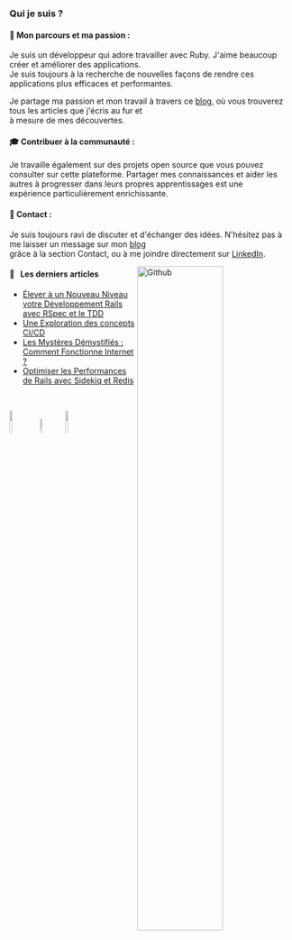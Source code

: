 ### Qui je suis ?

#### 💼 Mon parcours et ma passion :

Je suis un développeur qui adore travailler avec Ruby. J'aime beaucoup créer et améliorer des applications.  
Je suis toujours à la recherche de nouvelles façons de rendre ces applications plus efficaces et performantes.  

Je partage ma passion et mon travail à travers ce [blog](https://clean-blog-production.up.railway.app), où vous trouverez tous les articles que j'écris au fur et  
à mesure de mes découvertes.

#### 🎓 Contribuer à la communauté :

Je travaille également sur des projets open source que vous pouvez consulter sur cette plateforme. 
Partager mes connaissances et aider les autres à progresser dans leurs propres apprentissages est une  
expérience particulièrement enrichissante.

#### 👋 Contact :

Je suis toujours ravi de discuter et d'échanger des idées. N'hésitez pas à me laisser un message sur mon [blog](https://clean-blog-production.up.railway.app)  
grâce à la section Contact, ou à me joindre directement sur [LinkedIn](https://www.linkedin.com/in/florent-sandri/).  

<!-- Any image aligned to the right. Beware the width -->
<img width="55%" align="right" alt="Github" src="https://raw.githubusercontent.com/onimur/.github/master/.resources/git-header.svg" />

#### 📖 &nbsp;&nbsp;Les derniers articles

* [Élever à un Nouveau Niveau votre Développement Rails avec RSpec et le TDD](https://clean-blog-production.up.railway.app/articles/elever-a-un-nouveau-niveau-votre-developpement-rails-avec-rspec-et-le-tdd)
* [Une Exploration des concepts CI/CD](https://clean-blog-production.up.railway.app/articles/une-exploration-des-concepts-ci-cd)
* [Les Mystères Démystifiés : Comment Fonctionne Internet ?](https://clean-blog-production.up.railway.app/articles/les-mysteres-demystifies-comment-fonctionne-internet)
* [Optimiser les Performances de Rails avec Sidekiq et Redis](https://clean-blog-production.up.railway.app/articles/optimiser-les-performances-de-rails-avec-sidekiq-et-redis)

<br />

<!-- Your languages and tools. Be careful with the alignment. 
  You can use this sites to get logos: https://www.vectorlogo.zone or https://simpleicons.org/
  -->
  <code><img width="10%" src="https://www.vectorlogo.zone/logos/ruby/ruby-ar21.svg"></code>
  <code><img width="8%"  src="https://cdn.jsdelivr.net/gh/devicons/devicon/icons/rails/rails-plain-wordmark.svg"></code>
  <code><img width="10%" src="https://www.vectorlogo.zone/logos/postgresql/postgresql-ar21.svg"></code>
  <br />
